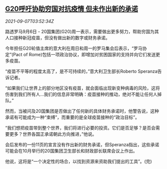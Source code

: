 <!--1630987262000-->
[G20呼吁协助穷国对抗疫情 但未作出新的承诺](https://cn.reuters.com/article/g20-covid19-0906-mon-idCNKBS2G306F)
------

<div><i>2021-09-07T03:52:34Z</i></div><p>路透罗马9月6日 - 20国集团(G20)周一表示，需要做出更多努力，帮助穷国为其人口接种新冠疫苗，但没有做出新的数字或财务承诺。</p><p>今年担任G20轮值主席的意大利在周日和周一的罗马集会后表示，“罗马协定”(Pact of Rome)包括一项政治协议，即增加对贫困国家的支持并向它们发送更多疫苗。</p><p>“疫苗不平等的程度太高了，是不可持续的，”意大利卫生部长Roberto Speranza告诉记者。</p><p>“如果我们让世界上的部分地区没有疫苗，就会面临出现新变种病毒的风险，这将伤害到我们所有人...我们的信息非常明确：疫苗接种的推动，绝对不能让任何人掉队。”</p><p>然而，当被问及20国集团是否做出了任何新的具体财务承诺时，他警告说，这种承诺有可能成为一种“束缚”，而重要的是全球疫苗接种的“政治目标”。</p><p>“我们想把疫苗带到整个世界，我们将进行必要的投资。它们是否足够？是否会需要更多？世界各国正承诺朝此方向推进，”他说。</p><p>会后发布的一份11页的宣言没有作出新的财务承诺，但Speranza指出，这些承诺可能会在10月举行的20国集团卫生部长和财政部长联席会议上作出。</p><p>他说，这将是“一个决定性的场合，以找到资源来资助我们提出的工具”。(完)</p>
